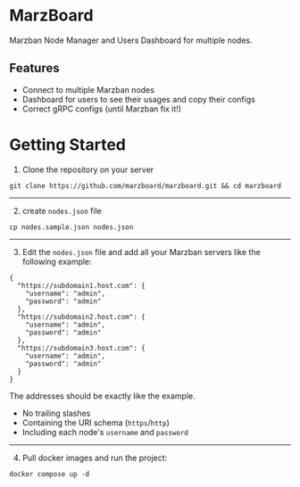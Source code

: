 # MarzBoard
Marzban Node Manager and Users Dashboard for multiple nodes.

## Features
- Connect to multiple Marzban nodes
- Dashboard for users to see their usages and copy their configs
- Correct gRPC configs (until Marzban fix it!) 

# Getting Started
1. Clone the repository on your server
```shell
git clone https://github.com/marzboard/marzboard.git && cd marzboard 
```
--------
2. create `nodes.json` file
```shell
cp nodes.sample.json nodes.json
```
--------
3. Edit the `nodes.json` file and add all your Marzban servers like the following example:
```shell
{
  "https://subdomain1.host.com": {
    "username": "admin",
    "password": "admin"
  },
  "https://subdomain2.host.com": {
    "username": "admin",
    "password": "admin"
  },
  "https://subdomain3.host.com": {
    "username": "admin",
    "password": "admin"
  }
}
```

The addresses should be exactly like the example. 
- No trailing slashes
- Containing the URI schema (`https`/`http`)
- Including each node's `username` and `password`

--------
4. Pull docker images and run the project:
```shell
docker compose up -d
```
